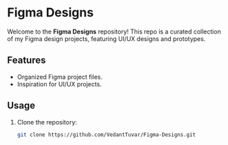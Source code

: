 # Figma Designs

Welcome to the **Figma Designs** repository! This repo is a curated collection of my Figma design projects, featuring UI/UX designs and prototypes.

## Features

- Organized Figma project files.
- Inspiration for UI/UX projects.

## Usage

1. Clone the repository:
   ```bash
   git clone https://github.com/VedantTuvar/Figma-Designs.git
